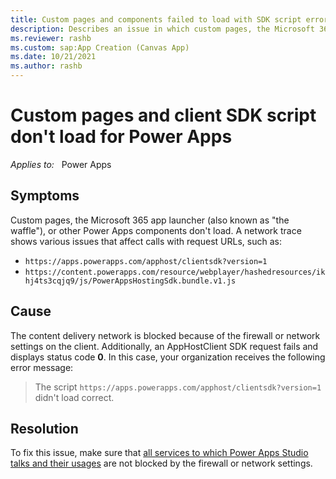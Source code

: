 ```yaml
---
title: Custom pages and components failed to load with SDK script error
description: Describes an issue in which custom pages, the Microsoft 365 app launcher, or Power Apps components don't load.
ms.reviewer: rashb
ms.custom: sap:App Creation (Canvas App)
ms.date: 10/21/2021
ms.author: rashb
---
```

# Custom pages and client SDK script don't load for Power Apps

_Applies to:_ &nbsp; Power Apps

## Symptoms

Custom pages, the Microsoft 365 app launcher (also known as "the waffle"), or other Power Apps components don't load. A network trace shows various issues that affect calls with request URLs, such as:

- `https://apps.powerapps.com/apphost/clientsdk?version=1`
- `https://content.powerapps.com/resource/webplayer/hashedresources/ikhj4ts3cqjq9/js/PowerAppsHostingSdk.bundle.v1.js`

## Cause

The content delivery network is blocked because of the firewall or network settings on the client. Additionally, an AppHostClient SDK request fails and displays status code **0**. In this case, your organization receives the following error message:

> The script `https://apps.powerapps.com/apphost/clientsdk?version=1` didn't load correct.

## Resolution

To fix this issue, make sure that [all services to which Power Apps Studio talks and their usages](/powerapps/maker/canvas-apps/limits-and-config#required-services) are not blocked by the firewall or network settings.

